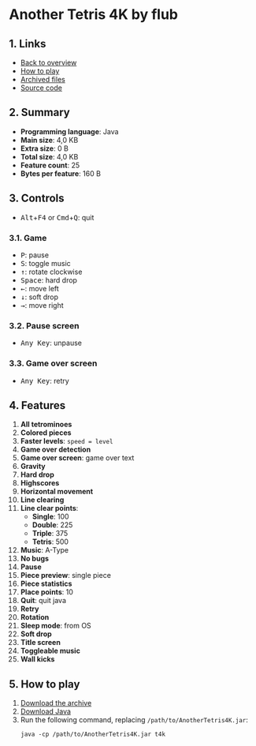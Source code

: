 # Another Tetris 4K by flub

## 1. Links

- [Back to overview](../README.md)
- [How to play](#5-how-to-play)
- [Archived files](https://github.com/nineteendo/tetris4karchive/tree/main/another-tetris-4k/archive)
- [Source code](https://github.com/netspooky/hardcode/tree/master/04096/java/t4k)

## 2. Summary

- **Programming language**: Java
- **Main size**: 4,0 KB
- **Extra size**: 0 B
- **Total size**: 4,0 KB
- **Feature count**: 25
- **Bytes per feature**: 160 B

## 3. Controls

- <kbd>Alt</kbd>+<kbd>F4</kbd> or <kbd>Cmd</kbd>+<kbd>Q</kbd>: quit

### 3.1. Game

- <kbd>P</kbd>: pause
- <kbd>S</kbd>: toggle music
- <kbd>↑</kbd>: rotate clockwise
- <kbd>Space</kbd>: hard drop
- <kbd>←</kbd>: move left
- <kbd>↓</kbd>: soft drop
- <kbd>→</kbd>: move right

### 3.2. Pause screen

- <kbd>Any Key</kbd>: unpause

### 3.3. Game over screen

- <kbd>Any Key</kbd>: retry

## 4. Features

1. **All tetrominoes**
2. **Colored pieces**
3. **Faster levels**: `speed = level`
4. **Game over detection**
5. **Game over screen**: game over text
6. **Gravity**
7. **Hard drop**
8. **Highscores**
9. **Horizontal movement**
10. **Line clearing**
11. **Line clear points**:
    - **Single**: 100
    - **Double**: 225
    - **Triple**: 375
    - **Tetris**: 500
12. **Music**: A-Type
13. **No bugs**
14. **Pause**
15. **Piece preview**: single piece
16. **Piece statistics**
17. **Place points**: 10
18. **Quit**: quit java
19. **Retry**
20. **Rotation**
21. **Sleep mode**: from OS
22. **Soft drop**
23. **Title screen**
24. **Toggleable music**
25. **Wall kicks**

## 5. How to play

1. [Download the archive](https://codeload.github.com/nineteendo/tetris4karchive/zip/refs/heads/main)
2. [Download Java](https://java.com/download)
3. Run the following command, replacing `/path/to/AnotherTetris4K.jar`:
    ```shell
    java -cp /path/to/AnotherTetris4K.jar t4k
    ```
